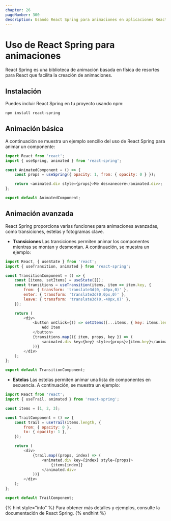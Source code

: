 ```yaml
---
chapter: 26
pageNumber: 300
description: Usando React Spring para animaciones en aplicaciones React.
---
```


# Uso de React Spring para animaciones

React Spring es una biblioteca de animación basada en física de resortes para React que facilita la creación de animaciones.

## Instalación

Puedes incluir React Spring en tu proyecto usando npm:

```bash
npm install react-spring
```

## Animación básica

A continuación se muestra un ejemplo sencillo del uso de React Spring para animar un componente:

```javascript
import React from 'react';
import { useSpring, animated } from 'react-spring';

const AnimatedComponent = () => {
    const props = useSpring({ opacity: 1, from: { opacity: 0 } });

    return <animated.div style={props}>Me desvaneceré</animated.div>;
};

export default AnimatedComponent;
```

## Animación avanzada

React Spring proporciona varias funciones para animaciones avanzadas, como transiciones, estelas y fotogramas clave.

- **Transiciones**
Las transiciones permiten animar los componentes mientras se montan y desmontan. A continuación, se muestra un ejemplo:

```javascript
import React, { useState } from 'react';
import { useTransition, animated } from 'react-spring';

const TransitionComponent = () => {
    const [items, setItems] = useState([]);
    const transitions = useTransition(items, item => item.key, {
        from: { transform: 'translate3d(0,-40px,0)' },
        enter: { transform: 'translate3d(0,0px,0)' },
        leave: { transform: 'translate3d(0,-40px,0)' },
    });

    return (
        <div>
            <button onClick={() => setItems([...items, { key: items.length }])}>
                Add Item
            </button>
            {transitions.map(({ item, props, key }) => (
                <animated.div key={key} style={props}>{item.key}</animated.div>
            ))}
        </div>
    );
};

export default TransitionComponent;
```

- **Estelas**
Las estelas permiten animar una lista de componentes en secuencia. A continuación, se muestra un ejemplo:

```javascript
import React from 'react';
import { useTrail, animated } from 'react-spring';

const items = [1, 2, 3];

const TrailComponent = () => {
    const trail = useTrail(items.length, {
        from: { opacity: 0 },
        to: { opacity: 1 },
    });

    return (
        <div>
            {trail.map((props, index) => (
                <animated.div key={index} style={props}>
                    {items[index]}
                </animated.div>
            ))}
        </div>
    );
};

export default TrailComponent;
```

{% hint style="info" %}
Para obtener más detalles y ejemplos, consulte la documentación de React Spring.
{% endhint %}

